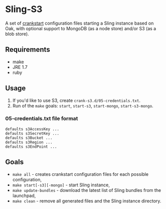 # Sling-S3

A set of [crankstart](https://github.com/apache/sling/tree/trunk/contrib/crankstart/) configuration files starting a Sling instance based on Oak, with optional support to MongoDB (as a node store) and/or S3 (as a blob store).

## Requirements

* make
* JRE 1.7
* ruby

## Usage

1. If you'd like to use S3, create `crank-s3.d/05-credentials.txt`.
2. Run of the `make` goals: `start`, `start-s3`, `start-mongo`, `start-s3-mongo`.

### 05-credentials.txt file format

```
defaults s3AccessKey ...
defaults s3SecretKey ...
defaults s3Bucket ...
defaults s3Region ...
defaults s3EndPoint ...
```

## Goals

* `make all` - creates crankstart configuration files for each possible configuration,
* `make start[-s3][-mongo]` - start Sling instance,
* `make update-bundles` - download the latest list of Sling bundles from the launchpad,
* `make clean` - remove all generated files and the Sling instance directory.
